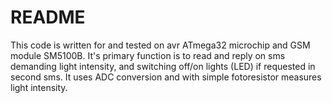 # README #

This code is written for and tested on avr ATmega32 microchip and GSM module SM5100B.  It's primary function is to read and reply on sms demanding light intensity, and switching off/on lights (LED) if requested in second sms. It uses ADC conversion and with simple fotoresistor measures light intensity.

